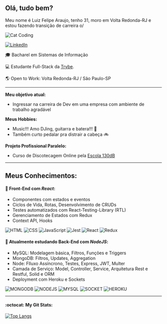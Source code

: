 ## Olá, tudo bem? ###

Meu nome é Luiz Felipe Araujo, tenho 31, moro em Volta Redonda-RJ e estou fazendo transição de carreira o/

![Cat Coding](https://media2.giphy.com/media/LmNwrBhejkK9EFP504/200.gif)

<a href="https://www.linkedin.com/in/luizfelipedev" target="_blank">![LinkedIn](https://img.shields.io/badge/LinkedIn-0077B5?style=for-the-badge&logo=linkedin&logoColor=white)</a>

:mortar_board: Bacharel em Sistemas de Informação 

:computer: Estudante Full-Stack da <a href="https://www.betrybe.com/" target="_blank">Trybe</a>.

:earth_americas: Open to Work:  Volta Redonda-RJ / São Paulo-SP

<hr>

**Meu objetivo atual:**

- Ingressar na carreira de Dev em uma empresa com ambiente de trabalho agradável

**Meus Hobbies:**

- Music!!! Amo DJing, guitarra e batera!!! :musical_note:
- Também curto pedalar pra distrair a cabeça :bike:

**Projeto Profissional Paralelo:**
- Curso de Discotecagem Online pela <a href="https://escola130db.netlify.app/" target="_blank">Escola 130dB</a>

<hr>

## Meus Conhecimentos:

#### **:seedling: Front-End com *React*:**

- Componentes com estados e eventos
- Ciclos de Vida, Rotas, Desenvolvimento de CRUDs
- Testes automatizados com React-Testing-Library (RTL)
- Gerenciamento de Estados com Redux
- Context API, Hooks

![HTML](https://img.shields.io/badge/HTML5-E34F26?style=for-the-badge&logo=html5&logoColor=white) ![CSS](https://img.shields.io/badge/CSS3-1572B6?style=for-the-badge&logo=css3&logoColor=white) ![JavaScript](https://img.shields.io/badge/JavaScript-F7DF1E?style=for-the-badge&logo=javascript&logoColor=black) ![Jest](https://img.shields.io/badge/Jest-C21325?style=for-the-badge&logo=jest&logoColor=white) ![React](https://img.shields.io/badge/React-20232A?style=for-the-badge&logo=react&logoColor=61DAFB) ![Redux](https://img.shields.io/badge/Redux-593D88?style=for-the-badge&logo=redux&logoColor=white)

#### **:seedling: Atualmente estudando Back-End com *NodeJS*:**

- MySQL: Modelagem básica, Filtros, Funções e Triggers
- MongoDB: Filtros, Updates, Aggregation
- Node: Flluxo Assíncrono, Testes, Express, JWT, Multer
- Camada de Serviço: Model, Controller, Service, Arquitetura Rest e Restful, Solid e ORM
- Deployment com Heroku e Sockets

![MONGODB](https://img.shields.io/badge/MongoDB-4EA94B?style=for-the-badge&logo=mongodb&logoColor=white) ![NODEJS](https://img.shields.io/badge/Node.js-339933?style=for-the-badge&logo=nodedotjs&logoColor=white) ![MYSQL](https://img.shields.io/badge/MySQL-00000F?style=for-the-badge&logo=mysql&logoColor=white) ![SOCKET](https://img.shields.io/badge/Socket.io-010101?&style=for-the-badge&logo=Socket.io&logoColor=white) ![HEROKU](https://img.shields.io/badge/Heroku-430098?style=for-the-badge&logo=heroku&logoColor=white)

<hr>

#### **:octocat: My Git Stats:**

[![Top Langs](https://github-readme-stats.vercel.app/api/top-langs/?username=anuraghazra&layout=compact)](https://github.com/anuraghazra/github-readme-stats)



